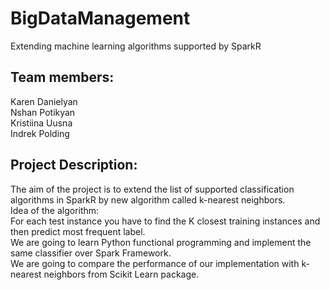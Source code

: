 # BigDataManagement
Extending machine learning algorithms supported by SparkR

## Team members: 
Karen Danielyan \
Nshan Potikyan \
Kristiina Uusna \
Indrek Polding 

## Project Description:
The aim of the project is to extend the list of supported classification algorithms in SparkR by new algorithm called k-nearest neighbors.
\
Idea of the algorithm:\
For each test instance you have to find the K closest training instances and then predict most frequent label. \
We are going to learn Python functional programming and implement the same classifier over Spark Framework. \
We are going to compare the performance of our implementation with k-nearest neighbors from Scikit Learn package. 
